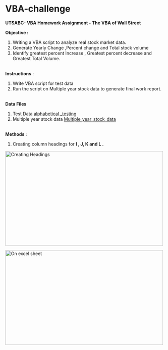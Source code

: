 # VBA-challenge<b>UTSABC- VBA Homework Assignment - The VBA of Wall Street</b><b>Objective : </b> </br> 1. Writing a VBA script to analyze real stock market data. </br> 2. Generate Yearly Change ,Percent change and Total stock volume </br> 3. Identify greatest percent Increase , Greatest percent decrease and Greatest Total Volume. </br></br> <b> Instructions</b> : </br>1. Write VBA script for test data2. Run the script on Multiple year stock data to generate final work report. </br></br><b>Data Files</b></br>1. Test Data <a href="D:\divya\UTSABootCamp\Homework_solved_DKS\Solved\VBA-challenge\alphabetical_testing.xlsm">alphabetical _testing</a></br>2. Multiple year stock data <a href="D:\divya\UTSABootCamp\Homework_solved_DKS\Solved\VBA-challenge\Images\Multiple_year_stock_data.xlsm">Multiple_year_stock_data</a></br></br><b>Methods :</b></br>1. Creating column headings for  <b>I , J, K and L .</b></br><p><img src="D:\divya\UTSABootCamp\Homework_solved_DKS\Solved\VBA-challenge\Images\Create_Lables.JPG" alt="Creating Headings"  width="500px" height="300px"/></br></p><p><img src="D:\divya\UTSABootCamp\Homework_solved_DKS\Solved\VBA-challenge\Images\Create_Lables_xls.JPG" alt="On excel sheet"  width="500px" height="300px"/></br></br></p>
